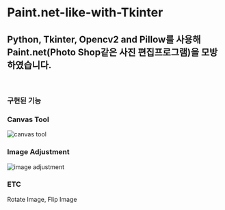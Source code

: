 # <h1>Paint.net-like-with-Tkinter</h1>
<h2>Python, Tkinter, Opencv2 and Pillow를 사용해 Paint.net(Photo Shop같은 사진 편집프로그램)을 모방하였습니다.</h2>
<br>
<h3>구현된 기능</h3>
<h3>Canvas Tool</h3>
<img src="https://user-images.githubusercontent.com/101073987/195246328-1cb3d5fc-ffec-4960-894c-24fd6870f2e9.png" alt="canvas tool">
<h3>Image Adjustment</h3>
<img src="https://user-images.githubusercontent.com/101073987/195246346-c5fcf519-4a2d-4fab-a100-3807450b9b1c.png" alt="image adjustment">
<h3>ETC</h3>
Rotate Image, Flip Image
